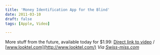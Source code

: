 ```yaml
---
title: 'Money Identification App for the Blind'
date: 2011-03-10
draft: false
tags: [Apple, Video]

---
```


More stuff from the future, available today for $1.99: [Direct link to video](http://www.youtube.com/watch?v=lvfDnGMPrkI) / [www.looktel.com](http://www.looktel.com/) _Via [Swiss-miss.com](http://www.swiss-miss.com/2011/03/looktel-money-reader.html)_